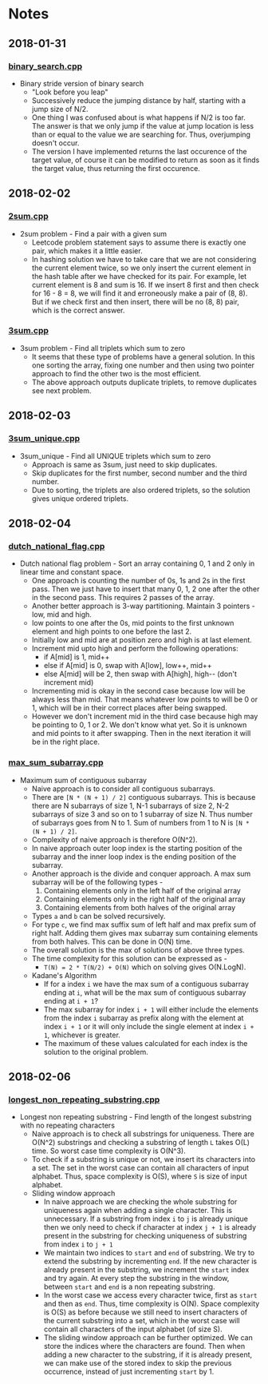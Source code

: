 # Notes

## 2018-01-31
### [binary_search.cpp](https://github.com/babu-thomas/ds-algos/blob/master/binary_search.cpp)
- Binary stride version of binary search
	- "Look before you leap"
	- Successively reduce the jumping distance by half, starting with a jump size of N/2.
	- One thing I was confused about is what happens if N/2 is too far. The answer is that we only
	jump if the value at jump location is less than or equal to the value we are searching for.
	Thus, overjumping doesn't occur.
	- The version I have implemented returns the last occurence of the target value, of course it
	can be modified to return as soon as it finds the target value, thus returning the first occurence.

## 2018-02-02
### [2sum.cpp](https://github.com/babu-thomas/ds-algos/blob/master/2sum.cpp)
- 2sum problem - Find a pair with a given sum
	- Leetcode problem statement says to assume there is exactly one pair, which makes it a little
	easier.
	- In hashing solution we have to take care that we are not considering the current element twice,
	so we only insert the current element in the hash table after we have checked for its pair.
	For example, let current element is 8 and sum is 16. If we insert 8 first and then check for
	16 - 8 = 8, we will find it and erroneously make a pair of (8, 8). But if we check first and
	then insert, there will be no (8, 8) pair, which is the correct answer.

### [3sum.cpp](https://github.com/babu-thomas/ds-algos/blob/master/3sum.cpp)
- 3sum problem - Find all triplets which sum to zero
	- It seems that these type of problems have a general solution. In this one sorting the array,
	fixing one number and then using two pointer approach to find the other two is the most efficient.
	- The above approach outputs duplicate triplets, to remove duplicates see next problem.

## 2018-02-03
### [3sum_unique.cpp](https://github.com/babu-thomas/ds-algos/blob/master/3sum_unique.cpp)
- 3sum_unique - Find all UNIQUE triplets which sum to zero
	- Approach is same as 3sum, just need to skip duplicates.
	- Skip duplicates for the first number, second number and the third number.
	- Due to sorting, the triplets are also ordered triplets, so the solution gives unique ordered triplets.

## 2018-02-04
### [dutch_national_flag.cpp](https://github.com/babu-thomas/ds-algos/blob/master/dutch_national_flag.cpp)
- Dutch national flag problem - Sort an array containing 0, 1 and 2 only in linear time and constant space.
	- One approach is counting the number of 0s, 1s and 2s in the first pass. Then we just have to
	insert that many 0, 1, 2 one after the other in the second pass. This requires 2 passes of the
	array.
	- Another better approach is 3-way partitioning. Maintain 3 pointers - low, mid and high.
	- low points to one after the 0s, mid points to the first unknown element and high points to one
	before the last 2.
	- Initially low and mid are at position zero and high is at last element.
	- Increment mid upto high and perform the following operations:
		- if A[mid] is 1, mid++
		- else if A[mid] is 0, swap with A[low], low++, mid++
		- else A[mid] will be 2, then swap with A[high], high-- (don't increment mid)
	- Incrementing mid is okay in the second case because low will be always less than mid. That
	means whatever low points to will be 0 or 1, which will be in their correct places after being swapped.
	- However we don't increment mid in the third case because high may be pointing to 0, 1 or 2. We
	don't know what yet. So it is unknown and mid points to it after swapping. Then in the next iteration
	it will be in the right place.

### [max_sum_subarray.cpp](https://github.com/babu-thomas/ds-algos/blob/master/max_sum_subarray.cpp)
- Maximum sum of contiguous subarray
	- Naive approach is to consider all contiguous subarrays.
	- There are `[N * (N + 1) / 2]` contiguous subarrays. This is because there are N subarrays of size 1,
	N-1 subarrays of size 2, N-2 subarrays of size 3 and so on to 1 subarray of size N. Thus number of subarrays
	goes from N to 1. Sum of numbers from 1 to N is `[N * (N + 1) / 2]`.
	- Complexity of naive approach is therefore O(N^2).
	- In naive approach outer loop index is the starting position of the subarray and the inner loop index
	is the ending position of the subarray.
	- Another approach is the divide and conquer approach. A max sum subarray will be of the following types -
		1. Containing elements only in the left half of the original array
		2. Containing elements only in the right half of the original array
		3. Containing elements from both halves of the original array
	- Types `a` and `b` can be solved recursively.
	- For type `c`, we find max suffix sum of left half and max prefix sum of right half. Adding them gives
	max subarray sum containing elements from both halves. This can be done in O(N) time.
	- The overall solution is the max of solutions of above three types.
	- The time complexity for this solution can be expressed as -
		- `T(N) = 2 * T(N/2) + O(N)` which on solving gives O(N.LogN).
	- Kadane's Algorithm
		- If for a index `i` we have the max sum of a contiguous subarray ending at `i`, what will be the
		max sum of contiguous subarray ending at `i + 1`?
		- The max subarray for index `i + 1` will either include the elements from the index `i` subarray as
		prefix along with the element at index `i + 1` or it will only include the single element at
		index `i + 1`, whichever is greater.
		- The maximum of these values calculated for each index is the solution to the original problem.

## 2018-02-06
### [longest_non_repeating_substring.cpp](https://github.com/babu-thomas/ds-algos/blob/master/longest_non_repeating_substring.cpp)
- Longest non repeating substring - Find length of the longest substring with no repeating characters
	- Naive approach is to check all substrings for uniqueness. There are O(N^2) substrings and checking
	a substring of length `L` takes O(L) time. So worst case time complexity is O(N^3).
	- To check if a substring is unique or not, we insert its characters into a set. The set in the worst
	case can contain all characters of input alphabet. Thus, space complexity is O(S), where
	`S` is size of input alphabet.
	- Sliding window approach
		- In naive approach we are checking the whole substring for uniqueness again when adding a single character.
		This is unnecessary. If a substring from index `i` to `j` is already unique then we only need to check
		if character at index `j + 1` is already present in the substring for checking uniqueness of substring from
		index `i` to `j + 1`
		- We maintain two indices to `start` and `end` of substring. We try to extend the substring
		by incrementing `end`. If the new character is already present in the substring, we increment
		the `start` index and try again. At every step the substring in the window, between `start`
		and `end` is a non repeating substring.
		- In the worst case we access every character twice, first as `start` and then as `end`. Thus, time complexity
		is O(N). Space complexity is O(S) as before because we still need to insert characters of the current
		substring into a set, which in the worst case will contain all characters of the input alphabet (of size S).
		- The sliding window approach can be further optimized. We can store the indices where the characters are found.
		Then when adding a new character to the substring, if it is already present, we can make use of the stored
		index to skip the previous occurrence, instead of just incrementing `start` by 1.